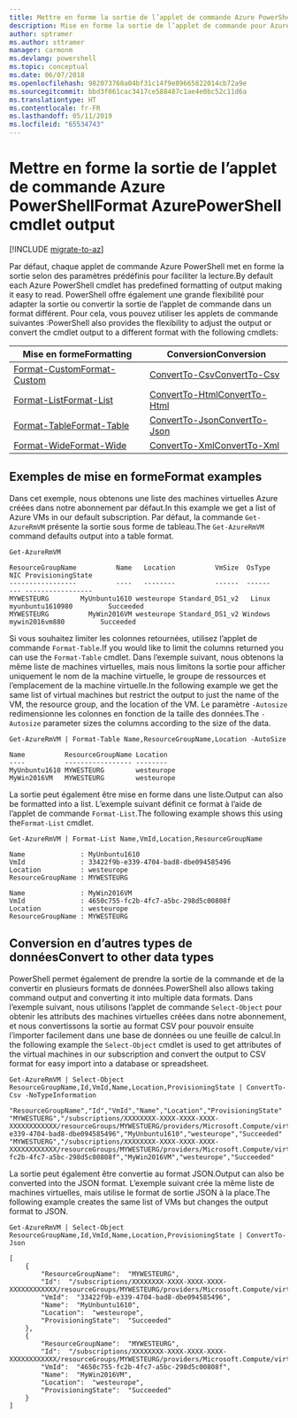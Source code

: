 ```yaml
---
title: Mettre en forme la sortie de l’applet de commande Azure PowerShell
description: Mise en forme la sortie de l’applet de commande pour Azure PowerShell.
author: sptramer
ms.author: sttramer
manager: carmonm
ms.devlang: powershell
ms.topic: conceptual
ms.date: 06/07/2018
ms.openlocfilehash: 982073768a04bf31c14f9e89665822014cb72a9e
ms.sourcegitcommit: bbd3f061cac3417ce588487c1ae4e0bc52c11d6a
ms.translationtype: HT
ms.contentlocale: fr-FR
ms.lasthandoff: 05/11/2019
ms.locfileid: "65534743"
---
```

# <a name="format-azurepowershell-cmdlet-output"></a><span data-ttu-id="86bae-103">Mettre en forme la sortie de l’applet de commande Azure PowerShell</span><span class="sxs-lookup"><span data-stu-id="86bae-103">Format AzurePowerShell cmdlet output</span></span>

[!INCLUDE [migrate-to-az](../includes/migrate-to-az.md)]

<span data-ttu-id="86bae-104">Par défaut, chaque applet de commande Azure PowerShell met en forme la sortie selon des paramètres prédéfinis pour faciliter la lecture.</span><span class="sxs-lookup"><span data-stu-id="86bae-104">By default each Azure PowerShell cmdlet has predefined formatting of output making it easy to read.</span></span>  <span data-ttu-id="86bae-105">PowerShell offre également une grande flexibilité pour adapter la sortie ou convertir la sortie de l’applet de commande dans un format différent. Pour cela, vous pouvez utiliser les applets de commande suivantes :</span><span class="sxs-lookup"><span data-stu-id="86bae-105">PowerShell also provides the flexibility to adjust the output or convert the cmdlet output to a different format with the following cmdlets:</span></span>

| <span data-ttu-id="86bae-106">Mise en forme</span><span class="sxs-lookup"><span data-stu-id="86bae-106">Formatting</span></span>      | <span data-ttu-id="86bae-107">Conversion</span><span class="sxs-lookup"><span data-stu-id="86bae-107">Conversion</span></span>       |
|-----------------|------------------|
| [<span data-ttu-id="86bae-108">Format-Custom</span><span class="sxs-lookup"><span data-stu-id="86bae-108">Format-Custom</span></span>](/powershell/module/microsoft.powershell.utility/format-custom) | [<span data-ttu-id="86bae-109">ConvertTo-Csv</span><span class="sxs-lookup"><span data-stu-id="86bae-109">ConvertTo-Csv</span></span>](/powershell/module/microsoft.powershell.utility/convertto-csv)  |
| [<span data-ttu-id="86bae-110">Format-List</span><span class="sxs-lookup"><span data-stu-id="86bae-110">Format-List</span></span>](/powershell/module/microsoft.powershell.utility/format-list)   | [<span data-ttu-id="86bae-111">ConvertTo-Html</span><span class="sxs-lookup"><span data-stu-id="86bae-111">ConvertTo-Html</span></span>](/powershell/module/microsoft.powershell.utility/convertto-html) |
| [<span data-ttu-id="86bae-112">Format-Table</span><span class="sxs-lookup"><span data-stu-id="86bae-112">Format-Table</span></span>](/powershell/module/microsoft.powershell.utility/format-table)  | [<span data-ttu-id="86bae-113">ConvertTo-Json</span><span class="sxs-lookup"><span data-stu-id="86bae-113">ConvertTo-Json</span></span>](/powershell/module/microsoft.powershell.utility/convertto-json) |
| [<span data-ttu-id="86bae-114">Format-Wide</span><span class="sxs-lookup"><span data-stu-id="86bae-114">Format-Wide</span></span>](/powershell/module/microsoft.powershell.utility/format-wide)   | [<span data-ttu-id="86bae-115">ConvertTo-Xml</span><span class="sxs-lookup"><span data-stu-id="86bae-115">ConvertTo-Xml</span></span>](/powershell/module/microsoft.powershell.utility/convertto-xml)  |

## <a name="format-examples"></a><span data-ttu-id="86bae-116">Exemples de mise en forme</span><span class="sxs-lookup"><span data-stu-id="86bae-116">Format examples</span></span>

<span data-ttu-id="86bae-117">Dans cet exemple, nous obtenons une liste des machines virtuelles Azure créées dans notre abonnement par défaut.</span><span class="sxs-lookup"><span data-stu-id="86bae-117">In this example we get a list of Azure VMs in our default subscription.</span></span>  <span data-ttu-id="86bae-118">Par défaut, la commande `Get-AzureRmVM` présente la sortie sous forme de tableau.</span><span class="sxs-lookup"><span data-stu-id="86bae-118">The `Get-AzureRmVM` command defaults output into a table format.</span></span>

```azurepowershell-interactive
Get-AzureRmVM
```

```output
ResourceGroupName          Name   Location          VmSize  OsType              NIC ProvisioningState
-----------------          ----   --------          ------  ------              --- -----------------
MYWESTEURG        MyUnbuntu1610 westeurope Standard_DS1_v2   Linux myunbuntu1610980         Succeeded
MYWESTEURG          MyWin2016VM westeurope Standard_DS1_v2 Windows   mywin2016vm880         Succeeded
```

<span data-ttu-id="86bae-119">Si vous souhaitez limiter les colonnes retournées, utilisez l’applet de commande `Format-Table`.</span><span class="sxs-lookup"><span data-stu-id="86bae-119">If you would like to limit the columns returned you can use the `Format-Table` cmdlet.</span></span> <span data-ttu-id="86bae-120">Dans l’exemple suivant, nous obtenons la même liste de machines virtuelles, mais nous limitons la sortie pour afficher uniquement le nom de la machine virtuelle, le groupe de ressources et l’emplacement de la machine virtuelle.</span><span class="sxs-lookup"><span data-stu-id="86bae-120">In the following example we get the same list of virtual machines but restrict the output to just the name of the VM, the resource group, and the location of the VM.</span></span>  <span data-ttu-id="86bae-121">Le paramètre `-Autosize` redimensionne les colonnes en fonction de la taille des données.</span><span class="sxs-lookup"><span data-stu-id="86bae-121">The `-Autosize` parameter sizes the columns according to the size of the data.</span></span>

```azurepowershell-interactive
Get-AzureRmVM | Format-Table Name,ResourceGroupName,Location -AutoSize
```

```output
Name          ResourceGroupName Location
----          ----------------- --------
MyUnbuntu1610 MYWESTEURG        westeurope
MyWin2016VM   MYWESTEURG        westeurope
```

<span data-ttu-id="86bae-122">La sortie peut également être mise en forme dans une liste.</span><span class="sxs-lookup"><span data-stu-id="86bae-122">Output can also be formatted into a list.</span></span> <span data-ttu-id="86bae-123">L’exemple suivant définit ce format à l’aide de l’applet de commande `Format-List`.</span><span class="sxs-lookup"><span data-stu-id="86bae-123">The following example shows this using the`Format-List` cmdlet.</span></span>

```azurepowershell-interactive
Get-AzureRmVM | Format-List Name,VmId,Location,ResourceGroupName
```

```output
Name              : MyUnbuntu1610
VmId              : 33422f9b-e339-4704-bad8-dbe094585496
Location          : westeurope
ResourceGroupName : MYWESTEURG

Name              : MyWin2016VM
VmId              : 4650c755-fc2b-4fc7-a5bc-298d5c00808f
Location          : westeurope
ResourceGroupName : MYWESTEURG
```

## <a name="convert-to-other-data-types"></a><span data-ttu-id="86bae-124">Conversion en d’autres types de données</span><span class="sxs-lookup"><span data-stu-id="86bae-124">Convert to other data types</span></span>

<span data-ttu-id="86bae-125">PowerShell permet également de prendre la sortie de la commande et de la convertir en plusieurs formats de données.</span><span class="sxs-lookup"><span data-stu-id="86bae-125">PowerShell also allows taking command output and converting it into multiple data formats.</span></span> <span data-ttu-id="86bae-126">Dans l’exemple suivant, nous utilisons l’applet de commande `Select-Object` pour obtenir les attributs des machines virtuelles créées dans notre abonnement, et nous convertissons la sortie au format CSV pour pouvoir ensuite l’importer facilement dans une base de données ou une feuille de calcul.</span><span class="sxs-lookup"><span data-stu-id="86bae-126">In the following example the `Select-Object` cmdlet is used to get attributes of the virtual machines in our subscription and convert the output to CSV format for easy import into a database or spreadsheet.</span></span>

```azurepowershell-interactive
Get-AzureRmVM | Select-Object ResourceGroupName,Id,VmId,Name,Location,ProvisioningState | ConvertTo-Csv -NoTypeInformation
```

```output
"ResourceGroupName","Id","VmId","Name","Location","ProvisioningState"
"MYWESTUERG","/subscriptions/XXXXXXXX-XXXX-XXXX-XXXX-XXXXXXXXXXXX/resourceGroups/MYWESTUERG/providers/Microsoft.Compute/virtualMachines/MyUnbuntu1610","33422f9b-e339-4704-bad8-dbe094585496","MyUnbuntu1610","westeurope","Succeeded"
"MYWESTUERG","/subscriptions/XXXXXXXX-XXXX-XXXX-XXXX-XXXXXXXXXXXX/resourceGroups/MYWESTUERG/providers/Microsoft.Compute/virtualMachines/MyWin2016VM","4650c755-fc2b-4fc7-a5bc-298d5c00808f","MyWin2016VM","westeurope","Succeeded"
```

<span data-ttu-id="86bae-127">La sortie peut également être convertie au format JSON.</span><span class="sxs-lookup"><span data-stu-id="86bae-127">Output can also be converted into the JSON format.</span></span>  <span data-ttu-id="86bae-128">L’exemple suivant crée la même liste de machines virtuelles, mais utilise le format de sortie JSON à la place.</span><span class="sxs-lookup"><span data-stu-id="86bae-128">The following example creates the same list of VMs but changes the output format to JSON.</span></span>

```azurepowershell-interactive
Get-AzureRmVM | Select-Object ResourceGroupName,Id,VmId,Name,Location,ProvisioningState | ConvertTo-Json
```

```output
[
    {
        "ResourceGroupName":  "MYWESTEURG",
        "Id":  "/subscriptions/XXXXXXXX-XXXX-XXXX-XXXX-XXXXXXXXXXXX/resourceGroups/MYWESTEURG/providers/Microsoft.Compute/virtualMachines/MyUnbuntu1610",
        "VmId":  "33422f9b-e339-4704-bad8-dbe094585496",
        "Name":  "MyUnbuntu1610",
        "Location":  "westeurope",
        "ProvisioningState":  "Succeeded"
    },
    {
        "ResourceGroupName":  "MYWESTEURG",
        "Id":  "/subscriptions/XXXXXXXX-XXXX-XXXX-XXXX-XXXXXXXXXXXX/resourceGroups/MYWESTEURG/providers/Microsoft.Compute/virtualMachines/MyWin2016VM",
        "VmId":  "4650c755-fc2b-4fc7-a5bc-298d5c00808f",
        "Name":  "MyWin2016VM",
        "Location":  "westeurope",
        "ProvisioningState":  "Succeeded"
    }
]
```
